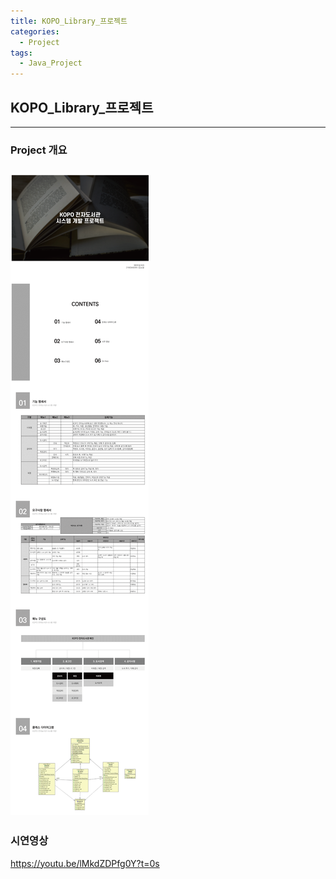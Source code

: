 ```yaml
---
title: KOPO_Library_프로젝트
categories:
  - Project
tags:
  - Java_Project
---
```

## KOPO_Library_프로젝트
---
### Project 개요
![Project개요](/assets/imgss/2021_05_05.png)
---
### 시연영상
https://youtu.be/lMkdZDPfg0Y?t=0s

